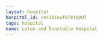 ```yaml
---
layout: hospital
hospital_id: recJ6inufOTe1qVUl
tags: hospital
name: Luton and Dunstable Hospital
---
```

